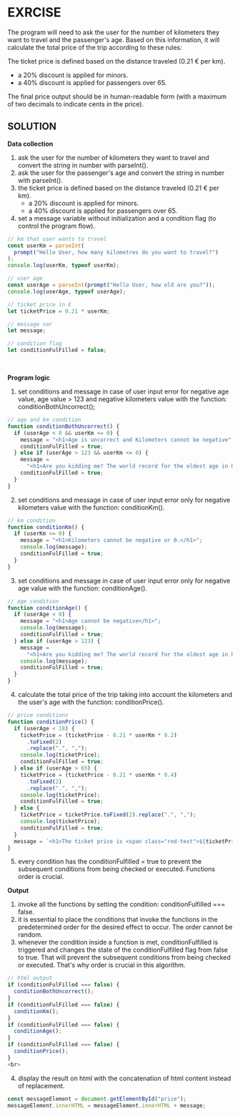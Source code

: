 # EXRCISE

The program will need to ask the user for the number of kilometers they want to travel and the passenger's age. Based on this information, it will calculate the total price of the trip according to these rules:

The ticket price is defined based on the distance traveled (0.21 € per km).

- a 20% discount is applied for minors.
- a 40% discount is applied for passengers over 65.

The final price output should be in human-readable form (with a maximum of two decimals to indicate cents in the price).
<br>

## SOLUTION

**Data collection**

1.  ask the user for the number of kilometers they want to travel and convert the string in number with parseInt().
2.  ask the user for the passenger's age and convert the string in number with parseInt().
3.  the ticket price is defined based on the distance traveled (0.21 € per km).
    - a 20% discount is applied for minors.
    - a 40% discount is applied for passengers over 65.
4.  set a message variable without initialization and a condition flag (to control the program flow).

```javascript
// km that user wants to travel
const userKm = parseInt(
  prompt("Hello User, how many kilometres do you want to travel?")
);
console.log(userKm, typeof userKm);

// user age
const userAge = parseInt(prompt("Hello User, how old are you?"));
console.log(userAge, typeof userAge);

// ticket price in €
let ticketPrice = 0.21 * userKm;

// message var
let message;

// condition flag
let conditionFulFilled = false;
```

<br>

**Program logic**

1. set conditions and message in case of user input error for negative age value, age value > 123 and negative kilometers value with the function: conditionBothUncorrect();

```javascript
// age and km condition
function conditionBothUncorrect() {
  if (userAge < 0 && userKm <= 0) {
    message = "<h1>Age is uncorrect and Kilometers cannot be negative";
    conditionFulFilled = true;
  } else if (userAge > 123 && userKm <= 0) {
    message =
      "<h1>Are you kidding me? The world record for the oldest age in history is 122 years and 64 days and btw Kilometers cannot be negative";
    conditionFulFilled = true;
  }
}
```

2. set conditions and message in case of user input error only for negative kilometers value with the function: conditionKm().

```javascript
// km condition
function conditionKm() {
  if (userKm <= 0) {
    message = "<h1>Kilometers cannot be negative or 0.</h1>";
    console.log(message);
    conditionFulFilled = true;
  }
}
```

3. set conditions and message in case of user input error only for negative age value with the function: conditionAge().

```javascript
// age condition
function conditionAge() {
  if (userAge < 0) {
    message = "<h1>Age cannot be negative</h1>";
    console.log(message);
    conditionFulFilled = true;
  } else if (userAge > 123) {
    message =
      "<h1>Are you kidding me? The world record for the oldest age in history is 122 years and 64 days</h1>";
    console.log(message);
    conditionFulFilled = true;
  }
}
```

4. calculate the total price of the trip taking into account the kilometers and the user's age with the function: conditionPrice().

```javascript
// price conditions
function conditionPrice() {
  if (userAge < 18) {
    ticketPrice = (ticketPrice - 0.21 * userKm * 0.2)
      .toFixed(2)
      .replace(".", ",");
    console.log(ticketPrice);
    conditionFulFilled = true;
  } else if (userAge > 65) {
    ticketPrice = (ticketPrice - 0.21 * userKm * 0.4)
      .toFixed(2)
      .replace(".", ",");
    console.log(ticketPrice);
    conditionFulFilled = true;
  } else {
    ticketPrice = ticketPrice.toFixed(2).replace(".", ",");
    console.log(ticketPrice);
    conditionFulFilled = true;
  }
  message = `<h1>The ticket price is <span class="red-text">${ticketPrice} €</span></h1>`;
}
```

5. every condition has the conditionFulfilled = true to prevent the subsequent conditions from being checked or executed. Functions order is crucial.
   <br>

**Output**

1. invoke all the functions by setting the condition: conditionFulfilled === false.
2. it is essential to place the conditions that invoke the functions in the predetermined order for the desired effect to occur. The order cannot be random.
3. whenever the condition inside a function is met, conditionFulfilled is triggered and changes the state of the conditionFulfilled flag from false to true. That will prevent the subsequent conditions from being checked or executed. That's why order is crucial in this algorithm.


```javascript
// html output
if (conditionFulFilled === false) {
  conditionBothUncorrect();
}
if (conditionFulFilled === false) {
  conditionKm();
}
if (conditionFulFilled === false) {
  conditionAge();
}
if (conditionFulFilled === false) {
  conditionPrice();
}
<br>
```
4. display the result on html with the concatenation of html content instead of replacement.

```javascript
const messageElement = document.getElementById("price");
messageElement.innerHTML = messageElement.innerHTML + message;
```
